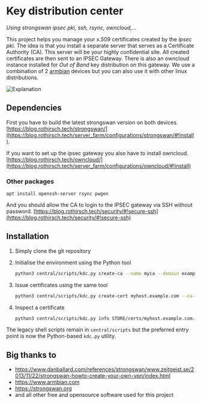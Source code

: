 # Key distribution center
_Using strongswan ipsec pki, ssh, rsync, owncloud,..._

This project helps you manage your x.509 certificates created by the _ipsec pki_. The idea is that you install a separate server that serves as a Certificate Authority (CA). This server will be your highly confidential site. All created certificates are then sent to an IPSEC Gateway. There is also an owncloud instance installed for _Out of Band_ key distribution on this gateway. We use a combination of 2 [armbian](https://www.armbian.com/) devices but you can also use it with other linux distributions.


![Explanation](https://github.com/rothirschtec/RT-Blog-CA/blob/master/central/images/RT-Blog-CA-explained_linkedIn.png)


## Dependencies

First you have to build the latest strongswan version on both devices. [https://blog.rothirsch.tech/strongswan/](https://blog.rothirsch.tech/server_farm/configurations/strongswan/#!install).

If you want to set up the ipsec gateway you also have to install owncloud. [https://blog.rothirsch.tech/owncloud/](https://blog.rothirsch.tech/server_farm/configurations/owncloud/#!install)

### Other packages

    apt install openssh-server rsync pwgen

And you should allow the CA to login to the IPSEC gateway via SSH without password. [https://blog.rothirsch.tech/security/#!secure-ssh](https://blog.rothirsch.tech/security/#!secure-ssh)


## Installation

1. Simply clone the git repository

2. Initialise the environment using the Python tool

    ```bash
    python3 central/scripts/kdc.py create-ca --name myca --domain example.com --company "Example Ltd"
    ```

3. Issue certificates using the same tool

    ```bash
    python3 central/scripts/kdc.py create-cert myhost.example.com --ca-name myca --domain example.com --company "Example Ltd"
    ```

4. Inspect a certificate

    ```bash
    python3 central/scripts/kdc.py info STORE/certs/myhost.example.com.pem
    ```

The legacy shell scripts remain in `central/scripts` but the preferred entry
point is now the Python-based `kdc.py` utility.

## Big thanks to

- https://www.danballard.com/references/strongswan/www.zeitgeist.se/2013/11/22/strongswan-howto-create-your-own-vpn/index.html
- https://www.armbian.com
- https://strongswan.org
- and all other free and opensource software used for this project
